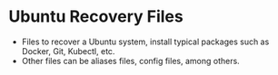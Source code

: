# Ubuntu Recovery Files

- Files to recover a Ubuntu system, install typical packages such as Docker, Git, Kubectl, etc.
- Other files can be aliases files, config files, among others.
